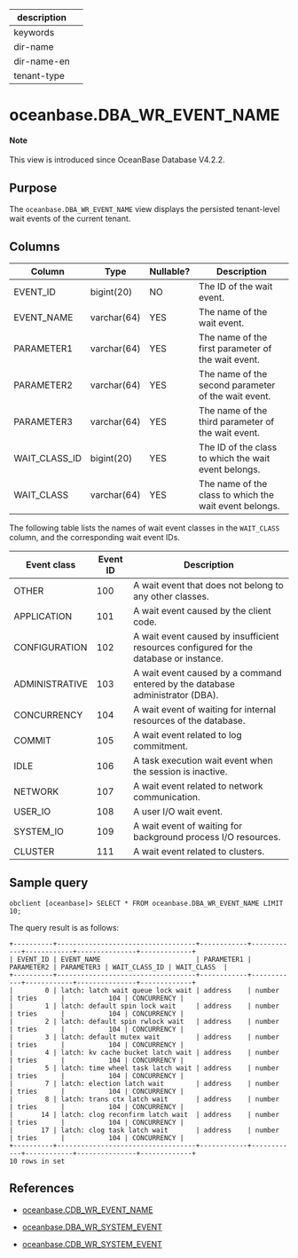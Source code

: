 | description ||
|---|---|
| keywords ||
| dir-name ||
| dir-name-en ||
| tenant-type ||

# oceanbase.DBA_WR_EVENT_NAME

<main id="notice" type='explain'>
<h4>Note</h4>
<p>This view is introduced since OceanBase Database V4.2.2. </p>
</main>

## Purpose

The `oceanbase.DBA_WR_EVENT_NAME` view displays the persisted tenant-level wait events of the current tenant.

## Columns

| **Column** | **Type** | **Nullable?** | **Description** |
|---------------|-------------|---------------------|----------------------------------------|
| EVENT_ID | bigint(20) | NO | The ID of the wait event. |
| EVENT_NAME | varchar(64) | YES | The name of the wait event. |
| PARAMETER1 | varchar(64) | YES | The name of the first parameter of the wait event. |
| PARAMETER2 | varchar(64) | YES | The name of the second parameter of the wait event. |
| PARAMETER3 | varchar(64) | YES | The name of the third parameter of the wait event. |
| WAIT_CLASS_ID | bigint(20) | YES | The ID of the class to which the wait event belongs. |
| WAIT_CLASS | varchar(64) | YES | The name of the class to which the wait event belongs. |

The following table lists the names of wait event classes in the `WAIT_CLASS` column, and the corresponding wait event IDs.

| Event class | Event ID | Description |
|------|----|------|
| OTHER | 100 | A wait event that does not belong to any other classes. |
| APPLICATION | 101 | A wait event caused by the client code. |
| CONFIGURATION | 102 | A wait event caused by insufficient resources configured for the database or instance. |
| ADMINISTRATIVE | 103 | A wait event caused by a command entered by the database administrator (DBA). |
| CONCURRENCY | 104 | A wait event of waiting for internal resources of the database. |
| COMMIT | 105 | A wait event related to log commitment. |
| IDLE | 106 | A task execution wait event when the session is inactive. |
| NETWORK | 107 | A wait event related to network communication. |
| USER_IO | 108 | A user I/O wait event. |
| SYSTEM_IO | 109 | A wait event of waiting for background process I/O resources. |
| CLUSTER | 111 | A wait event related to clusters. |

## Sample query

```shell
obclient [oceanbase]> SELECT * FROM oceanbase.DBA_WR_EVENT_NAME LIMIT 10;
```

The query result is as follows:

```shell
+----------+-----------------------------------+------------+------------+------------+---------------+-------------+
| EVENT_ID | EVENT_NAME                        | PARAMETER1 | PARAMETER2 | PARAMETER3 | WAIT_CLASS_ID | WAIT_CLASS  |
+----------+-----------------------------------+------------+------------+------------+---------------+-------------+
|        0 | latch: latch wait queue lock wait | address    | number     | tries      |           104 | CONCURRENCY |
|        1 | latch: default spin lock wait     | address    | number     | tries      |           104 | CONCURRENCY |
|        2 | latch: default spin rwlock wait   | address    | number     | tries      |           104 | CONCURRENCY |
|        3 | latch: default mutex wait         | address    | number     | tries      |           104 | CONCURRENCY |
|        4 | latch: kv cache bucket latch wait | address    | number     | tries      |           104 | CONCURRENCY |
|        5 | latch: time wheel task latch wait | address    | number     | tries      |           104 | CONCURRENCY |
|        7 | latch: election latch wait        | address    | number     | tries      |           104 | CONCURRENCY |
|        8 | latch: trans ctx latch wait       | address    | number     | tries      |           104 | CONCURRENCY |
|       14 | latch: clog reconfirm latch wait  | address    | number     | tries      |           104 | CONCURRENCY |
|       17 | latch: clog task latch wait       | address    | number     | tries      |           104 | CONCURRENCY |
+----------+-----------------------------------+------------+------------+------------+---------------+-------------+
10 rows in set
```

## References

* [oceanbase.CDB_WR_EVENT_NAME](13500.o-cdb_wr_event_name-of-sys-tenant.md)

* [oceanbase.DBA_WR_SYSTEM_EVENT](27900.o-dba_wr_system_event-of-sys-tenant.md)

* [oceanbase.CDB_WR_SYSTEM_EVENT](14200.o-cdb_wr_system_event-of-sys-tenant.md)
